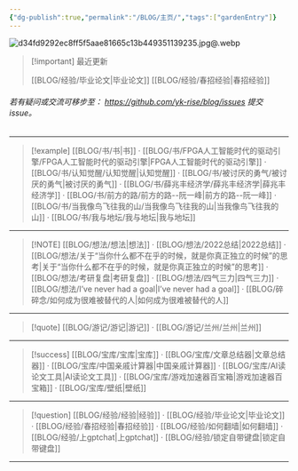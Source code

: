 ```yaml
---
{"dg-publish":true,"permalink":"/BLOG/主页/","tags":["gardenEntry"]}
---
```


![d34fd9292ec8ff5f5aae81665c13b449351139235.jpg@.webp](/img/user/BLOG/d34fd9292ec8ff5f5aae81665c13b449351139235.jpg@.webp)


> [!important] 最近更新
> 
> [[BLOG/经验/毕业论文\|毕业论文]]
> [[BLOG/经验/春招经验\|春招经验]]
> 

######  若有疑问或交流可移步至： https://github.com/yk-rise/blog/issues     提交issue。
---

> [!example]  [[BLOG/书/书\|书]] 
· [[BLOG/书/FPGA人工智能时代的驱动引擎/FPGA人工智能时代的驱动引擎\|FPGA人工智能时代的驱动引擎]]
· [[BLOG/书/认知觉醒/认知觉醒\|认知觉醒]]
· [[BLOG/书/被讨厌的勇气/被讨厌的勇气\|被讨厌的勇气]]
· [[BLOG/书/薛兆丰经济学/薛兆丰经济学\|薛兆丰经济学]]
· [[BLOG/书/前方的路/前方的路--阮一峰\|前方的路--阮一峰]]
· [[BLOG/书/当我像鸟飞往我的山/当我像鸟飞往我的山\|当我像鸟飞往我的山]]
· [[BLOG/书/我与地坛/我与地坛\|我与地坛]]



---

> [!NOTE]  [[BLOG/想法/想法\|想法]]
> · [[BLOG/想法/2022总结\|2022总结]]
· [[BLOG/想法/关于“当你什么都不在乎的时候，就是你真正独立的时候”的思考\|关于“当你什么都不在乎的时候，就是你真正独立的时候”的思考]]
· [[BLOG/想法/考研复盘\|考研复盘]]
· [[BLOG/想法/四气三力\|四气三力]]
· [[BLOG/想法/I’ve never had a goal\|I’ve never had a goal]]
· [[BLOG/碎碎念/如何成为很难被替代的人\|如何成为很难被替代的人]]

---

> [!quote]  [[BLOG/游记/游记\|游记]]
> · [[BLOG/游记/兰州/兰州\|兰州]]

---

> [!success] [[BLOG/宝库/宝库\|宝库]]
>· [[BLOG/宝库/文章总结器\|文章总结器]]
· [[BLOG/宝库/中国亲戚计算器\|中国亲戚计算器]]
· [[BLOG/宝库/AI读论文工具\|AI读论文工具]]
· [[BLOG/宝库/游戏加速器百宝箱\|游戏加速器百宝箱]]
· [[BLOG/宝库/壁纸\|壁纸]]

---

> [!question]  [[BLOG/经验/经验\|经验]]
· [[BLOG/经验/毕业论文\|毕业论文]]
· [[BLOG/经验/春招经验\|春招经验]]
· [[BLOG/经验/如何翻墙\|如何翻墙]]
· [[BLOG/经验/上gptchat\|上gptchat]]
· [[BLOG/经验/锁定自带键盘\|锁定自带键盘]]

---
